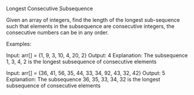 Longest Consecutive Subsequence


Given an array of integers, find the length of the longest sub-sequence such that elements in the subsequence are consecutive integers, the consecutive numbers can be in any order. 

Examples:  

Input: arr[] = {1, 9, 3, 10, 4, 20, 2}
Output: 4
Explanation: The subsequence 1, 3, 4, 2 is the longest subsequence of consecutive elements

Input: arr[] = {36, 41, 56, 35, 44, 33, 34, 92, 43, 32, 42}
Output: 5
Explanation: The subsequence 36, 35, 33, 34, 32 is the longest subsequence of consecutive elements
